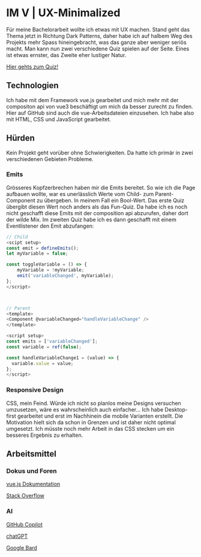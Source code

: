 
# IM V | UX-Minimalized

Für meine Bachelorarbeit wollte ich etwas mit UX machen. Stand geht das Thema jetzt in Richtung Dark Patterns, daher habe ich auf halbem Weg des Projekts mehr Spass hineingebracht, was das ganze aber weniger seriös macht. Man kann nun zwei verschiedene Quiz spielen auf der Seite. Eines ist etwas ernster, das Zweite eher lustiger Natur.

[Hier gehts zum Quiz!](https://796765-8.web.fhgr.ch/)

## Technologien

Ich habe mit dem Framework vue.js gearbeitet und mich mehr mit der compositon api von vue3 beschäftigt um mich da besser zurecht zu finden. Hier auf GitHub sind auch die vue-Arbeitsdateien einzusehen. Ich habe also mit HTML, CSS und JavaScript gearbeitet.

## Hürden

Kein Projekt geht vorüber ohne Schwierigkeiten. Da hatte ich primär in zwei verschiedenen Gebieten Probleme.

### Emits
Grösseres Kopfzerbrechen haben mir die Emits bereitet. So wie ich die Page aufbauen wollte, war es unerlässlich Werte vom Child- zum Parent-Component zu übergeben. In meinem Fall ein Bool-Wert. Das erste Quiz übergibt diesen Wert noch anders als das Fun-Quiz. Da habe ich es noch nicht geschafft diese Emits mit der composition api abzurufen, daher dort der wilde Mix. Im zweiten Quiz habe ich es dann geschafft mit einem Eventlistener den Emit abzufangen:

``` javaScript
// Child
<scipt setup>
const emit = defineEmits();
let myVariable = false;

const toggleVariable = () => {
    myVariable = !myVariable;
    emit('variableChanged', myVariable);
};
</script>



// Parent
<template>
<Component @variableChanged="handleVariableChange" />
</template>

<script setup>
const emits = ['variableChanged'];
const variable = ref(false);

const handleVariableChange1 = (value) => {
  variable.value = value;
};
</script>

```

### Responsive Design
CSS, mein Feind. Würde ich nicht so planlos meine Designs versuchen umzusetzen, wäre es wahrscheinlich auch einfacher... Ich habe Desktop-first gearbeitet und erst im Nachhinein die mobile Varianten erstellt. Die Motivation hielt sich da schon in Grenzen und ist daher nicht optimal umgesetzt. Ich müsste noch mehr Arbeit in das CSS stecken um ein besseres Ergebnis zu erhalten.

## Arbeitsmittel
### Dokus und Foren
[vue.js Dokumentation](https://vuejs.org/guide/introduction.html)

[Stack Overflow](https://stackoverflow.com/)

### AI
[GitHub Copilot](https://github.com/features/copilot)

[chatGPT](https://openai.com/chatgpt)

[Google Bard](https://bard.google.com/)